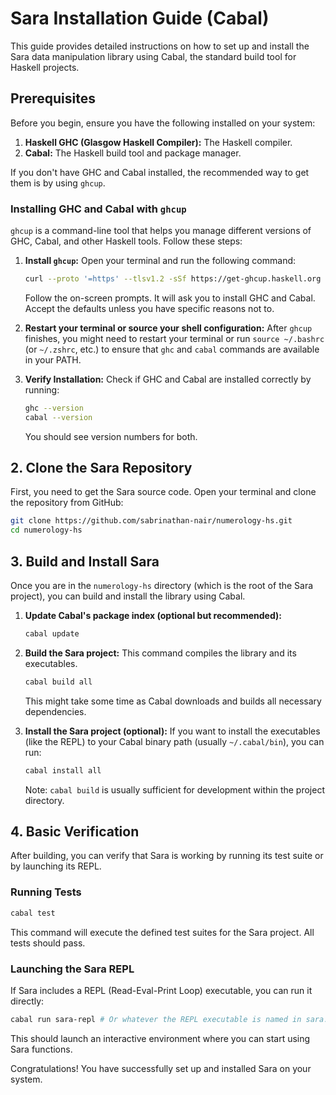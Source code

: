 # Sara Installation Guide (Cabal)

This guide provides detailed instructions on how to set up and install the Sara data manipulation library using Cabal, the standard build tool for Haskell projects.

## Prerequisites

Before you begin, ensure you have the following installed on your system:

1.  **Haskell GHC (Glasgow Haskell Compiler):** The Haskell compiler.
2.  **Cabal:** The Haskell build tool and package manager.

If you don't have GHC and Cabal installed, the recommended way to get them is by using `ghcup`.

### Installing GHC and Cabal with `ghcup`

`ghcup` is a command-line tool that helps you manage different versions of GHC, Cabal, and other Haskell tools. Follow these steps:

1.  **Install `ghcup`:** Open your terminal and run the following command:
    ```bash
    curl --proto '=https' --tlsv1.2 -sSf https://get-ghcup.haskell.org | sh
    ```
    Follow the on-screen prompts. It will ask you to install GHC and Cabal. Accept the defaults unless you have specific reasons not to.

2.  **Restart your terminal or source your shell configuration:** After `ghcup` finishes, you might need to restart your terminal or run `source ~/.bashrc` (or `~/.zshrc`, etc.) to ensure that `ghc` and `cabal` commands are available in your PATH.

3.  **Verify Installation:** Check if GHC and Cabal are installed correctly by running:
    ```bash
    ghc --version
    cabal --version
    ```
    You should see version numbers for both.

## 2. Clone the Sara Repository

First, you need to get the Sara source code. Open your terminal and clone the repository from GitHub:

```bash
git clone https://github.com/sabrinathan-nair/numerology-hs.git
cd numerology-hs
```

## 3. Build and Install Sara

Once you are in the `numerology-hs` directory (which is the root of the Sara project), you can build and install the library using Cabal.

1.  **Update Cabal's package index (optional but recommended):**
    ```bash
    cabal update
    ```

2.  **Build the Sara project:** This command compiles the library and its executables.
    ```bash
    cabal build all
    ```
    This might take some time as Cabal downloads and builds all necessary dependencies.

3.  **Install the Sara project (optional):** If you want to install the executables (like the REPL) to your Cabal binary path (usually `~/.cabal/bin`), you can run:
    ```bash
    cabal install all
    ```
    Note: `cabal build` is usually sufficient for development within the project directory.

## 4. Basic Verification

After building, you can verify that Sara is working by running its test suite or by launching its REPL.

### Running Tests

```bash
cabal test
```

This command will execute the defined test suites for the Sara project. All tests should pass.

### Launching the Sara REPL

If Sara includes a REPL (Read-Eval-Print Loop) executable, you can run it directly:

```bash
cabal run sara-repl # Or whatever the REPL executable is named in sara.cabal
```

This should launch an interactive environment where you can start using Sara functions.

Congratulations! You have successfully set up and installed Sara on your system.
